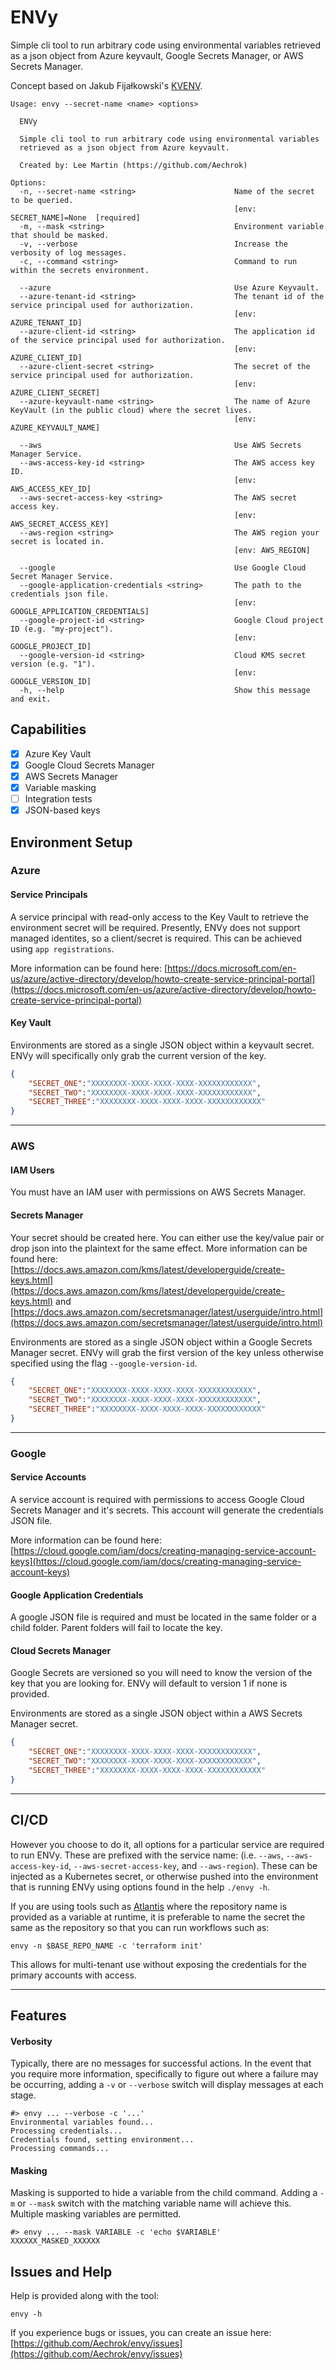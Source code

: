 ENVy
=====

Simple cli tool to run arbitrary code using environmental variables retrieved as a json object from Azure keyvault, Google Secrets Manager, or AWS Secrets Manager.

Concept based on Jakub Fijałkowski's [KVENV](https://github.com/jakubfijalkowski/kvenv).

```
Usage: envy --secret-name <name> <options>

  ENVy

  Simple cli tool to run arbitrary code using environmental variables
  retrieved as a json object from Azure keyvault.

  Created by: Lee Martin (https://github.com/Aechrok)

Options:
  -n, --secret-name <string>                      Name of the secret to be queried.
                                                  [env: SECRET_NAME]=None  [required]
  -m, --mask <string>                             Environment variable that should be masked.
  -v, --verbose                                   Increase the verbosity of log messages.
  -c, --command <string>                          Command to run within the secrets environment.

  --azure                                         Use Azure Keyvault.
  --azure-tenant-id <string>                      The tenant id of the service principal used for authorization.
                                                  [env: AZURE_TENANT_ID]
  --azure-client-id <string>                      The application id of the service principal used for authorization.
                                                  [env: AZURE_CLIENT_ID]
  --azure-client-secret <string>                  The secret of the service principal used for authorization.
                                                  [env: AZURE_CLIENT_SECRET]
  --azure-keyvault-name <string>                  The name of Azure KeyVault (in the public cloud) where the secret lives.
                                                  [env: AZURE_KEYVAULT_NAME]

  --aws                                           Use AWS Secrets Manager Service.
  --aws-access-key-id <string>                    The AWS access key ID.
                                                  [env: AWS_ACCESS_KEY_ID]
  --aws-secret-access-key <string>                The AWS secret access key.
                                                  [env: AWS_SECRET_ACCESS_KEY]
  --aws-region <string>                           The AWS region your secret is located in.
                                                  [env: AWS_REGION]

  --google                                        Use Google Cloud Secret Manager Service.
  --google-application-credentials <string>       The path to the credentials json file.
                                                  [env: GOOGLE_APPLICATION_CREDENTIALS]
  --google-project-id <string>                    Google Cloud project ID (e.g. "my-project").
                                                  [env: GOOGLE_PROJECT_ID]
  --google-version-id <string>                    Cloud KMS secret version (e.g. "1").
                                                  [env: GOOGLE_VERSION_ID]
  -h, --help                                      Show this message and exit.
  ```

## Capabilities
- [X] Azure Key Vault
- [X] Google Cloud Secrets Manager
- [X] AWS Secrets Manager
- [X] Variable masking
- [ ] Integration tests
- [X] JSON-based keys

## Environment Setup
### Azure
#### Service Principals
A service principal with read-only access to the Key Vault to retrieve the environment secret will be required. Presently, ENVy does not support managed identites, so a client/secret is required. This can be achieved using `app registrations`.

More information can be found here: [https://docs.microsoft.com/en-us/azure/active-directory/develop/howto-create-service-principal-portal](https://docs.microsoft.com/en-us/azure/active-directory/develop/howto-create-service-principal-portal)

#### Key Vault
Environments are stored as a single JSON object within a keyvault secret. ENVy will specifically only grab the current version of the key.

```json
{
    "SECRET_ONE":"XXXXXXXX-XXXX-XXXX-XXXX-XXXXXXXXXXXX",
    "SECRET_TWO":"XXXXXXXX-XXXX-XXXX-XXXX-XXXXXXXXXXXX",
    "SECRET_THREE":"XXXXXXXX-XXXX-XXXX-XXXX-XXXXXXXXXXXX"
}
```

-----

### AWS
#### IAM Users
You must have an IAM user with permissions on AWS Secrets Manager.

#### Secrets Manager
Your secret should be created here. You can either use the key/value pair or drop json into the plaintext for the same effect. More information can be found here: [https://docs.aws.amazon.com/kms/latest/developerguide/create-keys.html](https://docs.aws.amazon.com/kms/latest/developerguide/create-keys.html) and [https://docs.aws.amazon.com/secretsmanager/latest/userguide/intro.html](https://docs.aws.amazon.com/secretsmanager/latest/userguide/intro.html)

Environments are stored as a single JSON object within a Google Secrets Manager secret. ENVy will grab the first version of the key unless otherwise specified using the flag `--google-version-id`.

```json
{
    "SECRET_ONE":"XXXXXXXX-XXXX-XXXX-XXXX-XXXXXXXXXXXX",
    "SECRET_TWO":"XXXXXXXX-XXXX-XXXX-XXXX-XXXXXXXXXXXX",
    "SECRET_THREE":"XXXXXXXX-XXXX-XXXX-XXXX-XXXXXXXXXXXX"
}
```

-----

### Google
#### Service Accounts
A service account is required with permissions to access Google Cloud Secrets Manager and it's secrets. This account will generate the credentials JSON file.

More information can be found here: [https://cloud.google.com/iam/docs/creating-managing-service-account-keys](https://cloud.google.com/iam/docs/creating-managing-service-account-keys)

#### Google Application Credentials
A google JSON file is required and must be located in the same folder or a child folder. Parent folders will fail to locate the key.

#### Cloud Secrets Manager
Google Secrets are versioned so you will need to know the version of the key that you are looking for. ENVy will default to version 1 if none is provided.

Environments are stored as a single JSON object within a AWS Secrets Manager secret.

```json
{
    "SECRET_ONE":"XXXXXXXX-XXXX-XXXX-XXXX-XXXXXXXXXXXX",
    "SECRET_TWO":"XXXXXXXX-XXXX-XXXX-XXXX-XXXXXXXXXXXX",
    "SECRET_THREE":"XXXXXXXX-XXXX-XXXX-XXXX-XXXXXXXXXXXX"
}
```

-----

## CI/CD
However you choose to do it, all options for a particular service are required to run ENVy. These are prefixed with the service name: (i.e. `--aws`, `--aws-access-key-id`, `--aws-secret-access-key`, and `--aws-region`). These can be injected as a Kubernetes secret, or otherwise pushed into the environment that is running ENVy using options found in the help `./envy -h`.

If you are using tools such as [Atlantis](https://www.runatlantis.io/) where the repository name is provided as a variable at runtime, it is preferable to name the secret the same as the repository so that you can run workflows such as:

```shell
envy -n $BASE_REPO_NAME -c 'terraform init'
```

This allows for multi-tenant use without exposing the credentials for the primary accounts with access.

-----

## Features
#### Verbosity
Typically, there are no messages for successful actions. In the event that you require more information, specifically to figure out where a failure may be occurring, adding a `-v` or `--verbose` switch will display messages at each stage.

```shell
#> envy ... --verbose -c '...'
Environmental variables found...
Processing credentials...
Credentials found, setting environment...
Processing commands...
```

#### Masking
Masking is supported to hide a variable from the child command. Adding a `-m` or `--mask` switch with the matching variable name will achieve this. Multiple masking variables are permitted.

```shell
#> envy ... --mask VARIABLE -c 'echo $VARIABLE'
XXXXXX_MASKED_XXXXXX
```

## Issues and Help
Help is provided along with the tool:
```
envy -h
```
If you experience bugs or issues, you can create an issue here: [https://github.com/Aechrok/envy/issues](https://github.com/Aechrok/envy/issues)
